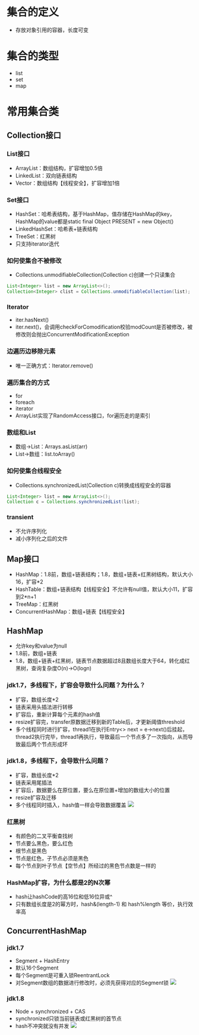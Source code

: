 # 集合的定义
- 存放对象引用的容器，长度可变
# 集合的类型
- list
- set
- map
# 常用集合类
## Collection接口
### List接口
- ArrayList：数组结构，扩容增加0.5倍
- LinkedList：双向链表结构
- Vector：数组结构【线程安全】，扩容增加1倍
### Set接口
- HashSet：哈希表结构，基于HashMap，值存储在HashMap的key，HashMap的value都是static final Object PRESENT = new Object()
- LinkedHashSet：哈希表+链表结构
- TreeSet：红黑树
- 只支持iterator迭代
### 如何使集合不被修改
- Collections.unmodifiableCollection(Collection c)创建一个只读集合
```java
List<Integer> list = new ArrayList<>();
Collection<Integer> clist = Collections.unmodifiableCollection(list);
```
### Iterator
- iter.hasNext()
- iter.next()，会调用checkForComodification校验modCount是否被修改，被修改则会抛出ConcurrentModificationException
### 边遍历边移除元素
- 唯一正确方式：Iterator.remove()
### 遍历集合的方式
- for
- foreach
- iterator
- ArrayList实现了RandomAccess接口，for遍历走的是索引
### 数组和List
- 数组->List：Arrays.asList(arr)
- List->数组：list.toArray()
### 如何使集合线程安全
- Collections.synchronizedList(Collection c)转换成线程安全的容器
```java
List<Integer> list = new ArrayList<>();
Collection c = Collections.synchronizedList(list);
```
### transient
- 不允许序列化
- 减小序列化之后的文件
## Map接口
- HashMap：1.8前，数组+链表结构；1.8，数组+链表+红黑树结构，默认大小16，扩容*2
- HashTable：数组+链表结构【线程安全】不允许有null值，默认大小11，扩容到2*n+1
- TreeMap：红黑树
- ConcurrentHashMap：数组+链表【线程安全】
## HashMap
- 允许key和value为null
- 1.8前，数组+链表
- 1.8，数组+链表+红黑树，链表节点数据超过8且数组长度大于64，转化成红黑树，查询复杂度O(n)->O(logn)
### jdk1.7，多线程下，扩容会导致什么问题？为什么？
- 扩容，数组长度*2
- 链表采用头插法进行转移
- 扩容后，重新计算每个元素的hash值
- resize扩容完，transfer原数据迁移到新的Table后，才更新阈值threshold
- 多个线程同时进行扩容，thread1在执行Entry<> next = e->next()后挂起，thread2执行完毕，thread1再执行，导致最后一个节点多了一次指向，从而导致最后两个节点形成环
### jdk1.8，多线程下，会导致什么问题？
- 扩容，数组长度*2
- 链表采用尾插法
- 扩容后，数据要么在原位置，要么在原位置+增加的数组大小的位置
- resize扩容及迁移
- 多个线程同时插入，hash值一样会导致数据覆盖
![](https://p1-jj.byteimg.com/tos-cn-i-t2oaga2asx/gold-user-assets/2020/4/13/1717355218a84ee7~tplv-t2oaga2asx-jj-mark:3024:0:0:0:q75.png)
### 红黑树
- 有颜色的二叉平衡查找树
- 节点要么黑色，要么红色
- 根节点是黑色
- 节点是红色，子节点必须是黑色
- 每个节点到叶子节点【空节点】所经过的黑色节点数是一样的
### HashMap扩容，为什么都是2的N次幂
- hash让hashCode的高16位和低16位异或^
- 只有数组长度是2的幂方时，hash&(length-1) 和 hash%length 等价，执行效率高
## ConcurrentHashMap
### jdk1.7
- Segment + HashEntry
- 默认16个Segment
- 每个Segment是可重入锁ReentrantLock
- 对Segment数组的数据进行修改时，必须先获得对应的Segment锁
![](https://p1-jj.byteimg.com/tos-cn-i-t2oaga2asx/gold-user-assets/2020/4/13/171735521de4886d~tplv-t2oaga2asx-jj-mark:3024:0:0:0:q75.png)
### jdk1.8
- Node + synchronized + CAS
- synchronized只锁当前链表或红黑树的首节点
- hash不冲突就没有并发
![](https://p1-jj.byteimg.com/tos-cn-i-t2oaga2asx/gold-user-assets/2020/4/13/171735522b19186a~tplv-t2oaga2asx-jj-mark:3024:0:0:0:q75.png)